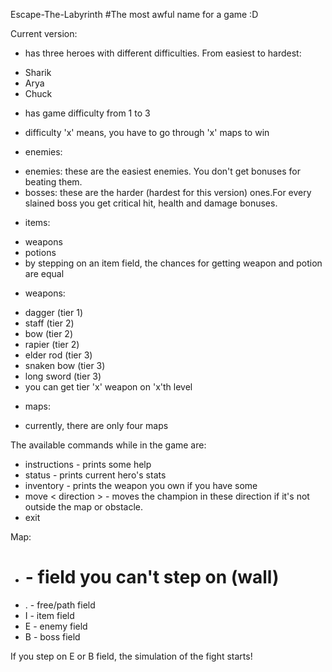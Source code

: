 Escape-The-Labyrinth
#The most awful name for a game :D

Current version:
* has three heroes with different difficulties. From easiest to hardest:
- Sharik
- Arya
- Chuck

* has game difficulty from 1 to 3
- difficulty 'x' means, you have to go through 'x' maps to win

* enemies:
- enemies: these are the easiest enemies. You don't get bonuses for
beating them.
- bosses: these are the harder (hardest for this version) ones.For every slained boss you get critical hit,
health and damage bonuses.

* items:
- weapons
- potions
- by stepping on an item field, the chances for getting weapon and potion
are equal

* weapons:
- dagger (tier 1)
- staff (tier 2)
- bow (tier 2)
- rapier (tier 2)
- elder rod (tier 3)
- snaken bow (tier 3)
- long sword (tier 3)
- you can get tier 'x' weapon on 'x'th level

* maps:
- currently, there are only four maps

The available commands while in the game are:
* instructions - prints some help
* status - prints current hero's stats
* inventory - prints the weapon you own if you have some
* move < direction > - moves the champion in these direction
    if it's not outside the map or obstacle.
* exit

Map:
* # - field you can't step on (wall)
* . - free/path field
* I - item field
* E - enemy field
* B - boss field

If you step on E or B field, the simulation of the fight starts!
